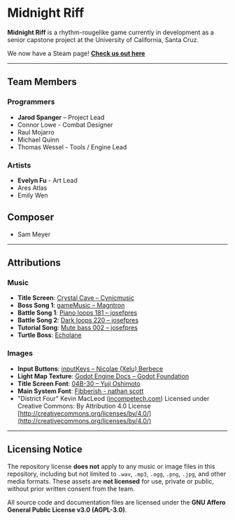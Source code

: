 # Midnight Riff

**Midnight Riff** is a rhythm-rougelike game currently in development as a senior capstone project at the University of California, Santa Cruz.

We now have a Steam page!
[**Check us out here**](https://store.steampowered.com/app/3647600/Midnight_Riff/)

---

## Team Members

### Programmers
- **Jarod Spanger** – Project Lead
- Connor Lowe - Combat Designer
- Raul Mojarro
- Michael Quinn
- Thomas Wessel - Tools / Engine Lead

### Artists
- **Evelyn Fu** - Art Lead
- Ares Atlas
- Emily Wen

## Composer
- Sam Meyer

---

## Attributions

### Music
- **Title Screen**: [Crystal Cave – Cynicmusic](https://opengameart.org/content/crystal-cave-song18)
- **Boss Song 1**: [gameMusic – Magntron](https://freesound.org/people/Magntron/sounds/335571/)
- **Battle Song 1**: [Piano loops 181 – josefpres](https://freesound.org/people/josefpres/sounds/789998/)
- **Battle Song 2**: [Dark loops 220 – josefpres](https://freesound.org/people/josefpres/sounds/620230/)
- **Tutorial Song**: [Mute bass 002 – josefpres](https://freesound.org/people/josefpres/sounds/792389/)
- **Turtle Boss**: [Echolane](https://echoln.bandcamp.com/)

### Images
- **Input Buttons**: [inputKeys – Nicolae (Xelu) Berbece](https://thoseawesomeguys.com/prompts/)
- **Light Map Texture**: [Godot Engine Docs – Godot Foundation](https://docs.godotengine.org/en/stable/tutorials/2d/2d_lights_and_shadows.html)
- **Title Screen Font**: [04B-30 – Yuji Oshimoto](http://04.jp.org/)
- **Main System Font**: [Fibberish  - nathan scott](https://caffinate.itch.io/fibberish/)
- "District Four" Kevin MacLeod ([incompetech.com](https://incompetech.com/))
Licensed under Creative Commons: By Attribution 4.0 License
[http://creativecommons.org/licenses/by/4.0/](http://creativecommons.org/licenses/by/4.0/)

---

## Licensing Notice

The repository license **does not** apply to any music or image files in this repository, including but not limited to `.wav`, `.mp3`, `.ogg`, `.png`, `.jpg`, and other media formats. These assets are **not licensed** for use, private or public, without prior written consent from the team.

All source code and documentation files are licensed under the **GNU Affero General Public License v3.0 (AGPL-3.0)**.
